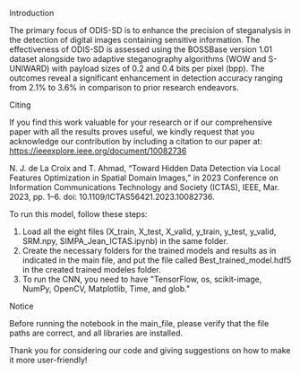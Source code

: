 Introduction

The primary focus of ODIS-SD is to enhance the precision of steganalysis in the detection of digital images containing sensitive information. The effectiveness of ODIS-SD is assessed using the BOSSBase version 1.01 dataset alongside two adaptive steganography algorithms (WOW and S-UNIWARD) with payload sizes of 0.2 and 0.4 bits per pixel (bpp). The outcomes reveal a significant enhancement in detection accuracy ranging from 2.1% to 3.6% in comparison to prior research endeavors.

Citing

If you find this work valuable for your research or if our comprehensive paper with all the results proves useful, we kindly request that you acknowledge our contribution by including a citation to our paper at: https://ieeexplore.ieee.org/document/10082736 

N. J. de La Croix and T. Ahmad, “Toward Hidden Data Detection via Local Features Optimization in Spatial Domain Images,” in 2023 Conference on Information Communications Technology and Society (ICTAS), IEEE, Mar. 2023, pp. 1–6. doi: 10.1109/ICTAS56421.2023.10082736.


To run this model, follow these steps: 

1.	Load all the eight files (X_train, X_test, X_valid, y_train, y_test, y_valid, SRM.npy, SIMPA_Jean_ICTAS.ipynb) in the same folder. 
2.	Create the necessary folders for the trained models and results as in indicated in the main file, and put the file called Best_trained_model.hdf5 in the created trained modeles folder. 
4.	To run the CNN, you need to have "TensorFlow, os, scikit-image, NumPy, OpenCV, Matplotlib, Time, and glob."


Notice

Before running the notebook in the main_file, please verify that the file paths are correct, and all libraries are installed.


Thank you for considering our code and giving suggestions on how to make it more user-friendly!
